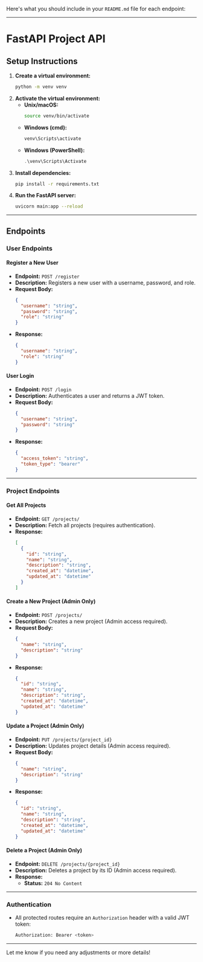 Here's what you should include in your `README.md` file for each endpoint:

---

# FastAPI Project API

## Setup Instructions
1. **Create a virtual environment:**
   ```bash
   python -m venv venv
   ```
2. **Activate the virtual environment:**
   - **Unix/macOS:**
     ```bash
     source venv/bin/activate
     ```
   - **Windows (cmd):**
     ```cmd
     venv\Scripts\activate
     ```
   - **Windows (PowerShell):**
     ```powershell
     .\venv\Scripts\Activate
     ```
3. **Install dependencies:**
   ```bash
   pip install -r requirements.txt
   ```
4. **Run the FastAPI server:**
   ```bash
   uvicorn main:app --reload
   ```
---

## Endpoints

### **User Endpoints**

#### **Register a New User**
- **Endpoint:** `POST /register`
- **Description:** Registers a new user with a username, password, and role.
- **Request Body:**
  ```json
  {
    "username": "string",
    "password": "string",
    "role": "string"
  }
  ```
- **Response:**
  ```json
  {
    "username": "string",
    "role": "string"
  }
  ```

#### **User Login**
- **Endpoint:** `POST /login`
- **Description:** Authenticates a user and returns a JWT token.
- **Request Body:**
  ```json
  {
    "username": "string",
    "password": "string"
  }
  ```
- **Response:**
  ```json
  {
    "access_token": "string",
    "token_type": "bearer"
  }
  ```

---

### **Project Endpoints**

#### **Get All Projects**
- **Endpoint:** `GET /projects/`
- **Description:** Fetch all projects (requires authentication).
- **Response:**
  ```json
  [
    {
      "id": "string",
      "name": "string",
      "description": "string",
      "created_at": "datetime",
      "updated_at": "datetime"
    }
  ]
  ```

#### **Create a New Project (Admin Only)**
- **Endpoint:** `POST /projects/`
- **Description:** Creates a new project (Admin access required).
- **Request Body:**
  ```json
  {
    "name": "string",
    "description": "string"
  }
  ```
- **Response:**
  ```json
  {
    "id": "string",
    "name": "string",
    "description": "string",
    "created_at": "datetime",
    "updated_at": "datetime"
  }
  ```

#### **Update a Project (Admin Only)**
- **Endpoint:** `PUT /projects/{project_id}`
- **Description:** Updates project details (Admin access required).
- **Request Body:**
  ```json
  {
    "name": "string",
    "description": "string"
  }
  ```
- **Response:**
  ```json
  {
    "id": "string",
    "name": "string",
    "description": "string",
    "created_at": "datetime",
    "updated_at": "datetime"
  }
  ```

#### **Delete a Project (Admin Only)**
- **Endpoint:** `DELETE /projects/{project_id}`
- **Description:** Deletes a project by its ID (Admin access required).
- **Response:** 
  - **Status:** `204 No Content`

---

### **Authentication**
- All protected routes require an `Authorization` header with a valid JWT token:  
  ```bash
  Authorization: Bearer <token>
  ```

---

Let me know if you need any adjustments or more details!
